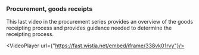 ### Procurement, goods receipts

This last video in the procurement series provides an overview of the goods receipting process and provides guidance needed to determine the receipting process. 

<VideoPlayer url={"https://fast.wistia.net/embed/iframe/338vk01rvy"}/>
